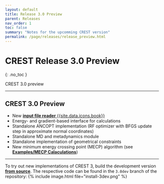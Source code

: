 ```yaml
---
layout: default
title: Release 3.0 Preview
parent: Releases
nav_order: 1
toc: false
summary: "Notes for the upcomming CREST version"
permalink: /page/releases/release_preview.html
---
```


# CREST Release 3.0 Preview
{: .no_toc }

<div class="label label-green">CREST 3.0 preview</div>

---


## CREST 3.0 Preview

- New [**input file reader** {{site.data.icons.book}}](../documentation/inputfiles.html "Documentation / Input Files")
- Energy- and gradient-based interface for calculations
- Standalone ANCOPT implementation (RF optimizer with BFGS update step in approximate normal coordinates)
- Standalone MD and metadynamics module
- Standalone implementation of geometrical constraints
- New minimum energy crossing point (MECP) algorithm (see [**Examples/MECP Calaculations**](../examples/mecp   "Examples / MECP Calculations"))


---

To try out new implementations of CREST 3, build the development version [**from source**](../installation/install_compile.html).
The respective code can be found in the `3.0dev` branch of the repository:
{% include image.html file="install-3dev.png" %}
